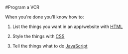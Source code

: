 #Program a VCR

When you're done you'll know how to:

1. List the things you want in an app/website with [HTML](https://www.w3schools.com/TAgs/)

2. Style the things with [CSS](https://developer.mozilla.org/en-US/docs/Web/CSS/Reference#Keyword_index)

3. Tell the things what to do [JavaScript](https://developer.mozilla.org/en-US/docs/Web/JavaScript/Reference)

